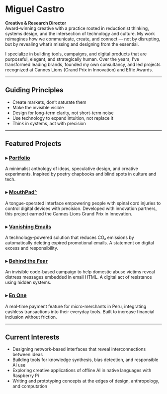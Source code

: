 # Miguel Castro

**Creative & Research Director**  
Award-winning creative with a practice rooted in reductionist thinking, systems design, and the intersection of technology and culture. My work reimagines how we communicate, create, and connect — not by disrupting, but by revealing what’s missing and designing from the essential.

I specialize in building tools, campaigns, and digital products that are purposeful, elegant, and strategically human. Over the years, I’ve transformed leading brands, founded my own consultancy, and led projects recognized at Cannes Lions (Grand Prix in Innovation) and Effie Awards.

---

## Guiding Principles

- Create markets, don’t saturate them  
- Make the invisible visible  
- Design for long-term clarity, not short-term noise  
- Use technology to expand intuition, not replace it  
- Think in systems, act with precision  

---

## Featured Projects

### ▸ [**Portfolio**](https://miguelcastroa.github.io)  
A minimalist anthology of ideas, speculative design, and creative experiments. Inspired by poetry chapbooks and blind spots in culture and tech.

### ▸ [**MouthPad^**](https://miguelcastroa.github.io/mouthpad)  
A tongue-operated interface empowering people with spinal cord injuries to control digital devices with precision. Developed with innovation partners, this project earned the Cannes Lions Grand Prix in Innovation.

### ▸ [**Vanishing Emails**](https://miguelcastroa.github.io/vanishing-emails)  
A technology-powered solution that reduces CO₂ emissions by automatically deleting expired promotional emails. A statement on digital excess and responsibility.

### ▸ [**Behind the Fear**](https://miguelcastroa.github.io/behind-the-fear)  
An invisible code-based campaign to help domestic abuse victims reveal distress messages embedded in email HTML. A digital act of resistance using hidden systems.

### ▸ [**En One**](https://miguelcastroa.github.io/en-one)  
A real-time payment feature for micro-merchants in Peru, integrating cashless transactions into their everyday tools. Built to increase financial inclusion without friction.

---

## Current Interests

- Designing network-based interfaces that reveal interconnections between ideas  
- Building tools for knowledge synthesis, bias detection, and responsible AI use  
- Exploring creative applications of offline AI in native languages with Raspberry Pi  
- Writing and prototyping concepts at the edges of design, anthropology, and computation  

